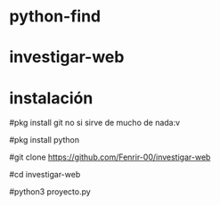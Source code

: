 # python-find
# investigar-web
# instalación
#pkg install git
 no si sirve de mucho de nada:v

#pkg install python

#git clone https://github.com/Fenrir-00/investigar-web

#cd investigar-web

#python3 proyecto.py

